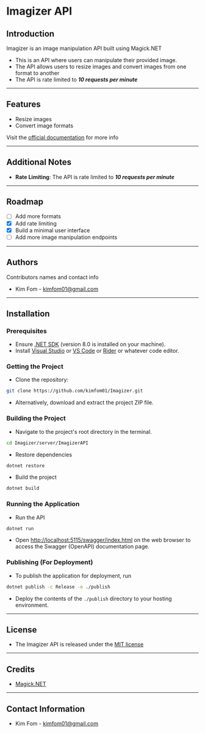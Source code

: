 # Imagizer API

## Introduction

Imagizer is an image manipulation API built using Magick.NET

- This is an API where users can manipulate their provided image.
- The API allows users to resize images and convert images from one format to another
- The API is rate limited to **_10 requests per minute_**

---

## Features

- Resize images
- Convert image formats

Visit the [official documentation](https://kimfom01.github.io/Imagizer/) for more info

---

## Additional Notes

- **Rate Limiting**: The API is rate limited to **_10 requests per minute_**

---

## Roadmap

- [ ] Add more formats
- [x] Add rate limiting
- [x] Build a minimal user interface
- [ ] Add more image manipulation endpoints

---

## Authors

Contributors names and contact info

- Kim Fom - [kimfom01@gmail.com](mailto:kimfom01@gmail.com)

---

## Installation

### Prerequisites

- Ensure [.NET SDK](https://dotnet.microsoft.com/download) (version 8.0 is installed on your machine).
- Install [Visual Studio](https://visualstudio.microsoft.com/) or [VS Code](https://code.visualstudio.com/download)
  or [Rider](https://www.jetbrains.com/rider/) or whatever code editor.

### Getting the Project

- Clone the repository:

```sh
git clone https://github.com/kimfom01/Imagizer.git
```

- Alternatively, download and extract the project ZIP file.

### Building the Project

- Navigate to the project's root directory in the terminal.

```sh
cd Imagizer/server/ImagizerAPI
```

- Restore dependencies

```sh
dotnet restore
```

- Build the project

```sh
dotnet build
```

### Running the Application

- Run the API

```sh
dotnet run
```

- Open [http://localhost:5115/swagger/index.html](http://localhost:5115/swagger/index.html) on the web browser to access
  the Swagger (OpenAPI) documentation page.

### Publishing (For Deployment)

- To publish the application for deployment, run

```sh
dotnet publish -c Release -o ./publish
```

- Deploy the contents of the `./publish` directory to your hosting environment.

---

## License

- The Imagizer API is released under the [MIT license](https://github.com/kimfom01/Imagizer/blob/main/LICENSE)

---

## Credits

- [Magick.NET](https://github.com/dlemstra/Magick.NET)

---

## Contact Information

- Kim Fom - [kimfom01@gmail.com](mailto:kimfom01@gmail.com)
